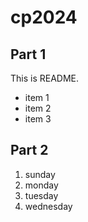 # cp2024

## Part 1
This is README.
- item 1
- item 2
- item 3

## Part 2
1. sunday
1. monday
1. tuesday
1. wednesday
